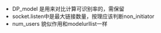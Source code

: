 
- DP_model 是用来对比计算可识别率的，需保留
- socket.listen中是最大链接数量，按理应该判断non_initiator
- num_users 貌似作用和modelurllist一样